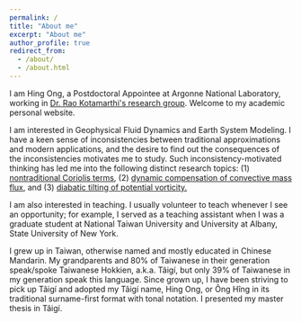 ```yaml
---
permalink: /
title: "About me"
excerpt: "About me"
author_profile: true
redirect_from: 
  - /about/
  - /about.html
---
```


I am Hing Ong, a Postdoctoral Appointee at Argonne National Laboratory, working in [Dr. Rao Kotamarthi's research group](https://www.anl.gov/profile/rao-kotamarthi). Welcome to my academic personal website.

I am interested in Geophysical Fluid Dynamics and Earth System Modeling. I have a keen sense of inconsistencies between traditional approximations and modern applications, and the desire to find out the consequences of the inconsistencies motivates me to study. Such inconsistency-motivated thinking has led me into the following distinct research topics: (1) [nontraditional Coriolis terms](https://hingong.github.io/portfolio/portfolio-1/), (2) [dynamic compensation of convective mass flux](https://hingong.github.io/portfolio/portfolio-2/), and (3) [diabatic tilting of potential vorticity.](https://hingong.github.io/portfolio/portfolio-3/)

I am also interested in teaching. I usually volunteer to teach whenever I see an opportunity; for example, I served as a teaching assistant when I was a graduate student at National Taiwan University and University at Albany, State University of New York.

I grew up in Taiwan, otherwise named and mostly educated in Chinese Mandarin. My grandparents and 80% of Taiwanese in their generation speak/spoke Taiwanese Hokkien, a.k.a. Tâigí, but only 39% of Taiwanese in my generation speak this language. Since grown up, I have been striving to pick up Tâigí and adopted my Tâigí name, Hing Ong, or Ông Hîng in its traditional surname-first format with tonal notation. I presented my master thesis in Tâigí.
